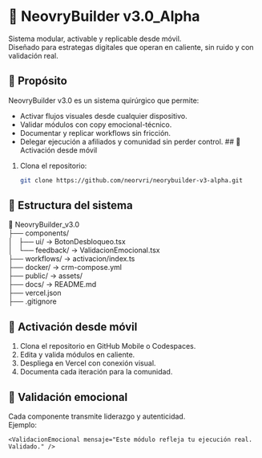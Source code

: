 # 🧬 NeovryBuilder v3.0_Alpha

Sistema modular, activable y replicable desde móvil.  
Diseñado para estrategas digitales que operan en caliente, sin ruido y con validación real.

## 🚀 Propósito

NeovryBuilder v3.0 es un sistema quirúrgico que permite:

- Activar flujos visuales desde cualquier dispositivo.
- Validar módulos con copy emocional-técnico.
- Documentar y replicar workflows sin fricción.
- Delegar ejecución a afiliados y comunidad sin perder control.  ## 🚀 Activación desde móvil

1. Clona el repositorio:
   ```bash
   git clone https://github.com/neorvri/neorybuilder-v3-alpha.git

## 📁 Estructura del sistema

📁 NeovryBuilder_v3.0  
├── components/  
│   ├── ui/ → BotonDesbloqueo.tsx  
│   └── feedback/ → ValidacionEmocional.tsx  
├── workflows/ → activacion/index.ts  
├── docker/ → crm-compose.yml  
├── public/ → assets/  
├── docs/ → README.md  
├── vercel.json  
├── .gitignore  

## 🔧 Activación desde móvil

1. Clona el repositorio en GitHub Mobile o Codespaces.  
2. Edita y valida módulos en caliente.  
3. Despliega en Vercel con conexión visual.  
4. Documenta cada iteración para la comunidad.

## 💬 Validación emocional

Cada componente transmite liderazgo y autenticidad.  
Ejemplo:
```tsx
<ValidacionEmocional mensaje="Este módulo refleja tu ejecución real. Validado." />
